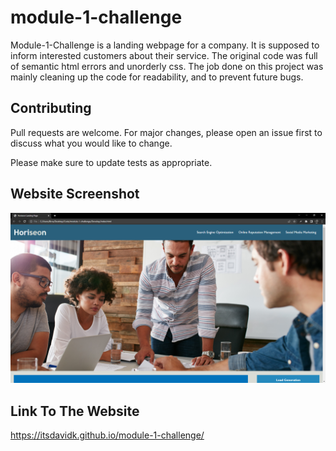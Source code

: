 # module-1-challenge
Module-1-Challenge is a landing webpage for a company. It is supposed to inform interested customers about their service.
The original code was full of semantic html errors and unorderly css. The job done on this project was mainly cleaning up the code 
for readability, and to prevent future bugs.

## Contributing
Pull requests are welcome. For major changes, please open an issue first to discuss what you would like to change.

Please make sure to update tests as appropriate.

## Website Screenshot
<img src="screenshot.png">

## Link To The Website
https://itsdavidk.github.io/module-1-challenge/
